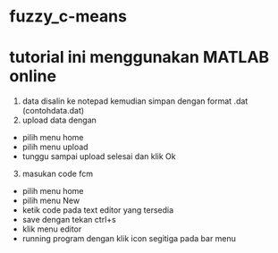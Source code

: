 # fuzzy_c-means
# tutorial ini menggunakan MATLAB online
1. data disalin ke notepad kemudian simpan dengan format .dat (contohdata.dat)
2. upload data dengan
  - pilih menu home
  - pilih menu upload
  - tunggu sampai upload selesai dan klik Ok
3. masukan code fcm 
  - pilih menu home
  - pilih menu New
  - ketik code pada text editor yang tersedia
  - save dengan tekan ctrl+s
  - klik menu editor
  - running program dengan klik icon segitiga pada bar menu
